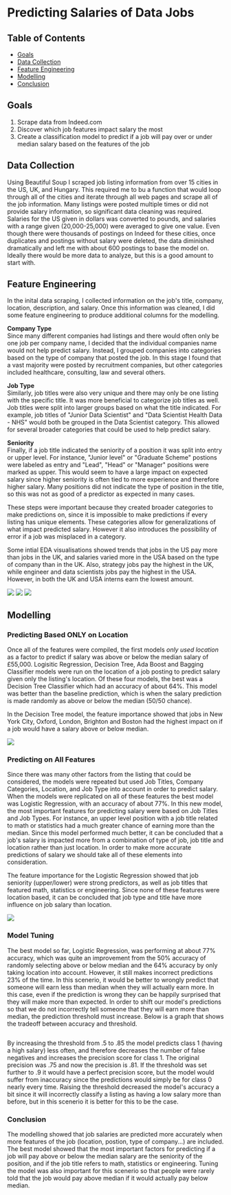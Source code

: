 # Predicting Salaries of Data Jobs 

## Table of Contents
* [Goals](#goals)
* [Data Collection](#data-collection)
* [Feature Engineering](#feature-engineering)
* [Modelling](#modelling)
* [Conclusion](#conclusion)

## Goals

1. Scrape data from Indeed.com 
2. Discover which job features impact salary the most
3. Create a classification model to predict if a job will pay over or under median salary based on the features of the job

## Data Collection

Using Beautiful Soup I scraped job listing information from over 15 cities in the US, UK, and Hungary. This required me to bu a function that would loop through all of the cities and iterate through all web pages and scrape all of the job information. Many listings were posted multiple times or did not provide salary information, so significant data cleaning was required. Salaries for the US given in dollars was converted to pounds, and salaries with a range given (20,000-25,000) were averaged to give one value. Even though there were thousands of postings on Indeed for these cities, once duplicates and postings without salary were deleted, the data diminished dramatically and left me with about 600 postings to base the model on. Ideally there would be more data to analyze, but this is a good amount to start with.

## Feature Engineering

In the inital data scraping, I collected information on the job's title, company, location, description, and salary. Once this information was cleaned, I did some feature engineering to produce additional columns for the modelling. 

**Company Type** <br>
Since many different companies had listings and there would often only be one job per company name, I decided that the individual companies name would not help predict salary. Instead, I grouped companies into categories based on the type of company that posted the job. In this stage I found that a vast majority were posted by recruitment companies, but other categories included healthcare, consulting, law and several others. 


**Job Type** <br>
Similarly, job titles were also very unique and there may only be one listing with the specific title. It was more beneficial to categorize job titles as well. Job titles were split into larger groups based on what the title indicated. For example, job titles of "Junior Data Scientist" and "Data Scientist Health Data - NHS" would both be grouped in the Data Scientist category. This allowed for several broader categories that could be used to help predict salary. 


**Seniority** <br>
Finally, if a job title indicated the seniority of a position it was split into entry or upper level. For instance, "Junior level" or "Graduate Scheme" postions were labeled as entry and "Lead", "Head" or "Manager" positions were marked as upper. This would seem to have a large impact on expected salary since higher seniority is often tied to more experience and therefore higher salary. Many positions did not indicate the type of position in the title, so this was not as good of a predictor as expected in many cases. 

These steps were important because they created broader categories to make predictions on, since it is impossible to make predictions if every listing has unique elements. These categories allow for generalizations of what impact predicted salary. However it also introduces the possibility of error if a job was misplaced in a category.

Some intial EDA visualisations showed trends that jobs in the US pay more than jobs in the UK, and salaries varied more in the USA based on the type of company than in the UK. Also, strategy jobs pay the highest in the UK, while engineer and data scientists jobs pay the highest in the USA. However, in both the UK and USA interns earn the lowest amount.

<img src = "visuals/median salary by location.png">

<img src = "visuals/us vs uk company category salary.png">

<img src = "visuals/usa vs uk job title salary.png">

## Modelling

### Predicting Based ONLY on Location

Once all of the features were compiled, the first models *only used location* as a factor to predict if salary was above or below the median salary of £55,000. Logisitic Regression, Decision Tree, Ada Boost and Bagging Classifier models were run on the location of a job posting to predict salary given only the listing's location. Of these four models, the best was a Decision Tree Classifier which had an accuracy of about 64%. This model was better than the baseline prediction, which is when the salary prediction is made randomly as above or below the median (50/50 chance). 

In the Decision Tree model, the feature importance showed that jobs in New York City, Oxford, London, Brighton and Boston had the highest impact on if a job would have a salary above or below median.

<img src = "visuals/location feature importance.png">

### Predicting on All Features

Since there was many other factors from the listing that could be considered, the models were repeated but used Job Titles, Company Categories, Location, and Job Type into account in order to predict salary. When the models were replicated on all of these features the best model was Logistic Regression, with an accuracy of about 77%. In this new model, the most important features for predicting salary were based on Job Titles and Job Types. For instance, an upper level position with a job title related to math or statistics had a much greater chance of earning more than the median. Since this model performed much better, it can be concluded that a job's salary is impacted more from a combination of type of job, job title and location rather than just location. In order to make more accurate predictions of salary we should take all of these elements into consideration. 

The feature importance for the Logistic Regression showed that job seniority (upper/lower) were strong predictors, as well as job titles that featured math, statistics or engineering. Since none of these features were location based, it can be concluded that job type and title have more influence on job salary than location.

<img src = "visuals/all feature importance.png">

### Model Tuning

The best model so far, Logistic Regression, was performing at about 77% accuracy, which was quite an improvement from the 50% accuracy of randomly selecting above or below median and the 64% accuracy by only taking location into account. However, it still makes incorrect predictions 23% of the time. In this scenerio, it would be better to wrongly predict that someone will earn less than median when they will actually earn more. In this case, even if the prediction is wrong they can be happily surprised that they will make more than expected. In order to shift our model's predictions so that we do not incorrectly tell someone that they will earn more than median, the prediction threshold must increase. Below is a graph that shows the tradeoff between accuracy and threshold. 

<img>

By increasing the threshold from .5 to .85 the model predicts class 1 (having a high salary) less often, and therefore decreases the number of false negatives and increases the precision score for class 1. The original precision was .75 and now the precision is .81. If the threshold was set further to .9 it would have a perfect precision score, but the model would suffer from inaccuracy since the predictions would simply be for class 0 nearly every time. Raising the threshold decreased the model's accuracy a bit since it will incorrectly classify a listing as having a low salary more than before, but in this scenerio it is better for this to be the case. 

### Conclusion

The modelling showed that job salaries are predicted more accurately when more features of the job (location, postion, type of company...) are included. The best model showed that the most important factors for predicting if a job will pay above or below the median salary are the seniority of the position, and if the job title refers to math, statistics or engineering. Tuning the model was also important for this scenerio so that people were rarely told that the job would pay above median if it would actually pay below median.
